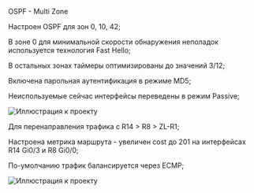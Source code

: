 OSPF - Multi Zone

Настроен OSPF для зон 0, 10, 42;

В зоне 0 для минимальной скорости обнаружения неполадок используется технология Fast Hello;

В остальных зонах таймеры оптимизированы до значений 3/12;

Включена парольная аутентификация в режиме MD5;

Неиспользуемые сейчас интерфейсы переведены в режим Passive;

![Иллюстрация к проекту](https://github.com/vladimirvolfovich93/Part1/blob/main/OSPF%20-%20Multi%20Zone/ospf-mz.png)

Для перенаправления трафика c R14 > R8 > ZL-R1;

Настроена метрика маршрута - увеличен cost до 201 на интерфейсах R14 Gi0/3 и R8 Gi0/0;

По-умолчанию трафик балансируется через ECMP;

![Иллюстрация к проекту](https://github.com/vladimirvolfovich93/Part1/blob/main/OSPF%20-%20Multi%20Zone/ospf.png)
